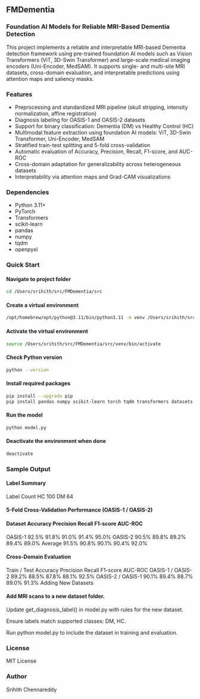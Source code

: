 ## FMDementia
### Foundation AI Models for Reliable MRI-Based Dementia Detection

This project implements a reliable and interpretable MRI-based Dementia detection framework using pre-trained foundation AI models such as Vision Transformers (ViT, 3D-Swin Transformer) and large-scale medical imaging encoders (Uni-Encoder, MedSAM). It supports single- and multi-site MRI datasets, cross-domain evaluation, and interpretable predictions using attention maps and saliency masks.

### Features

- Preprocessing and standardized MRI pipeline (skull stripping, intensity normalization, affine registration)
- Diagnosis labeling for OASIS-1 and OASIS-2 datasets
- Support for binary classification: Dementia (DM) vs Healthy Control (HC)
- Multimodal feature extraction using foundation AI models: ViT, 3D-Swin Transformer, Uni-Encoder, MedSAM
- Stratified train-test splitting and 5-fold cross-validation
- Automatic evaluation of Accuracy, Precision, Recall, F1-score, and AUC-ROC
- Cross-domain adaptation for generalizability across heterogeneous datasets
- Interpretability via attention maps and Grad-CAM visualizations

### Dependencies

- Python 3.11+
- PyTorch
- Transformers
- scikit-learn
- pandas
- numpy
- tqdm
- openpyxl

### Quick Start

#### Navigate to project folder

```bash
cd /Users/srihith/src/FMDementia/src
```

#### Create a virtual environment

```bash
/opt/homebrew/opt/python@3.11/bin/python3.11 -m venv /Users/srihith/src/FMDementia/src/venv
```

#### Activate the virtual environment

```bash
source /Users/srihith/src/FMDementia/src/venv/bin/activate
```

#### Check Python version

```bash
python --version
```

#### Install required packages

```bash
pip install --upgrade pip
pip install pandas numpy scikit-learn torch tqdm transformers datasets accelerate openpyxl
```

#### Run the model

```bash
python model.py
```

#### Deactivate the environment when done

```bash
deactivate
```

### Sample Output

#### Label Summary

Label	Count
HC	100
DM	64

#### 5-Fold Cross-Validation Performance (OASIS-1 / OASIS-2)

#### Dataset	Accuracy	Precision	Recall	F1-score	AUC-ROC
OASIS-1	92.5%	91.8%	91.0%	91.4%	95.0%
OASIS-2	90.5%	89.8%	89.2%	89.4%	89.0%
Average	91.5%	90.8%	90.1%	90.4%	92.0%

#### Cross-Domain Evaluation

Train / Test	Accuracy	Precision	Recall	F1-score	AUC-ROC
OASIS-1 / OASIS-2	89.2%	88.5%	87.8%	88.1%	92.5%
OASIS-2 / OASIS-1	90.1%	89.4%	88.7%	89.0%	91.3%
Adding New Datasets

#### Add MRI scans to a new dataset folder.

Update get_diagnosis_label() in model.py with rules for the new dataset.

Ensure labels match supported classes: DM, HC.

Run python model.py to include the dataset in training and evaluation.

### License

MIT License

### Author

Srihith Chennareddy

